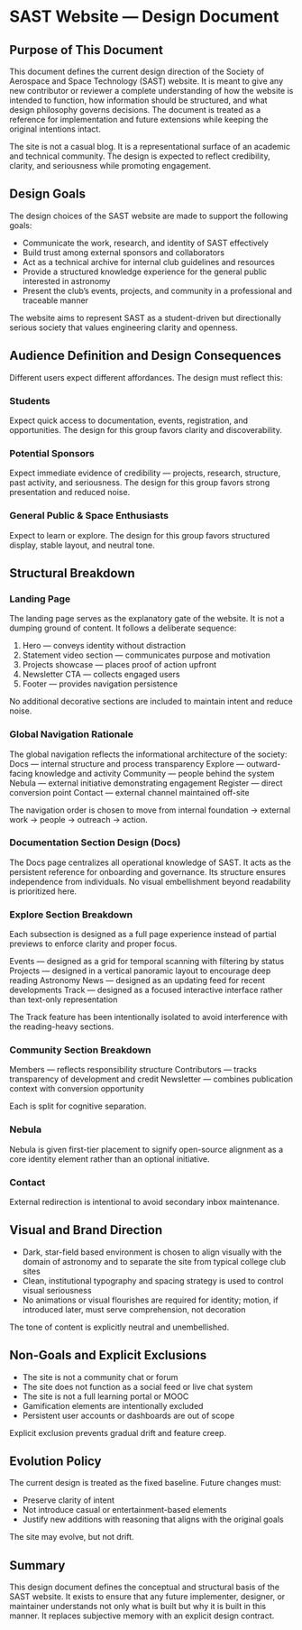 # SAST Website — Design Document

## Purpose of This Document

This document defines the current design direction of the Society of Aerospace and Space Technology (SAST) website. It is meant to give any new contributor or reviewer a complete understanding of how the website is intended to function, how information should be structured, and what design philosophy governs decisions. The document is treated as a reference for implementation and future extensions while keeping the original intentions intact.

The site is not a casual blog. It is a representational surface of an academic and technical community. The design is expected to reflect credibility, clarity, and seriousness while promoting engagement.

## Design Goals

The design choices of the SAST website are made to support the following goals:

* Communicate the work, research, and identity of SAST effectively
* Build trust among external sponsors and collaborators
* Act as a technical archive for internal club guidelines and resources
* Provide a structured knowledge experience for the general public interested in astronomy
* Present the club’s events, projects, and community in a professional and traceable manner

The website aims to represent SAST as a student-driven but directionally serious society that values engineering clarity and openness.

## Audience Definition and Design Consequences

Different users expect different affordances. The design must reflect this:

### Students

Expect quick access to documentation, events, registration, and opportunities. The design for this group favors clarity and discoverability.

### Potential Sponsors

Expect immediate evidence of credibility — projects, research, structure, past activity, and seriousness. The design for this group favors strong presentation and reduced noise.

### General Public & Space Enthusiasts

Expect to learn or explore. The design for this group favors structured display, stable layout, and neutral tone.

## Structural Breakdown

### Landing Page

The landing page serves as the explanatory gate of the website. It is not a dumping ground of content.
It follows a deliberate sequence:

1. Hero — conveys identity without distraction
2. Statement video section — communicates purpose and motivation
3. Projects showcase — places proof of action upfront
4. Newsletter CTA — collects engaged users
5. Footer — provides navigation persistence

No additional decorative sections are included to maintain intent and reduce noise.

### Global Navigation Rationale

The global navigation reflects the informational architecture of the society:
Docs — internal structure and process transparency
Explore — outward-facing knowledge and activity
Community — people behind the system
Nebula — external initiative demonstrating engagement
Register — direct conversion point
Contact — external channel maintained off-site

The navigation order is chosen to move from internal foundation → external work → people → outreach → action.

### Documentation Section Design (Docs)

The Docs page centralizes all operational knowledge of SAST. It acts as the persistent reference for onboarding and governance. Its structure ensures independence from individuals. No visual embellishment beyond readability is prioritized here.

### Explore Section Breakdown

Each subsection is designed as a full page experience instead of partial previews to enforce clarity and proper focus.

Events — designed as a grid for temporal scanning with filtering by status
Projects — designed in a vertical panoramic layout to encourage deep reading
Astronomy News — designed as an updating feed for recent developments
Track — designed as a focused interactive interface rather than text-only representation

The Track feature has been intentionally isolated to avoid interference with the reading-heavy sections.

### Community Section Breakdown

Members — reflects responsibility structure
Contributors — tracks transparency of development and credit
Newsletter — combines publication context with conversion opportunity

Each is split for cognitive separation.

### Nebula

Nebula is given first-tier placement to signify open-source alignment as a core identity element rather than an optional initiative.

### Contact

External redirection is intentional to avoid secondary inbox maintenance.

## Visual and Brand Direction

* Dark, star-field based environment is chosen to align visually with the domain of astronomy and to separate the site from typical college club sites
* Clean, institutional typography and spacing strategy is used to control visual seriousness
* No animations or visual flourishes are required for identity; motion, if introduced later, must serve comprehension, not decoration

The tone of content is explicitly neutral and unembellished.

## Non-Goals and Explicit Exclusions

* The site is not a community chat or forum
* The site does not function as a social feed or live chat system
* The site is not a full learning portal or MOOC
* Gamification elements are intentionally excluded
* Persistent user accounts or dashboards are out of scope

Explicit exclusion prevents gradual drift and feature creep.

## Evolution Policy

The current design is treated as the fixed baseline. Future changes must:

* Preserve clarity of intent
* Not introduce casual or entertainment-based elements
* Justify new additions with reasoning that aligns with the original goals

The site may evolve, but not drift.

## Summary

This design document defines the conceptual and structural basis of the SAST website. It exists to ensure that any future implementer, designer, or maintainer understands not only what is built but why it is built in this manner. It replaces subjective memory with an explicit design contract.

